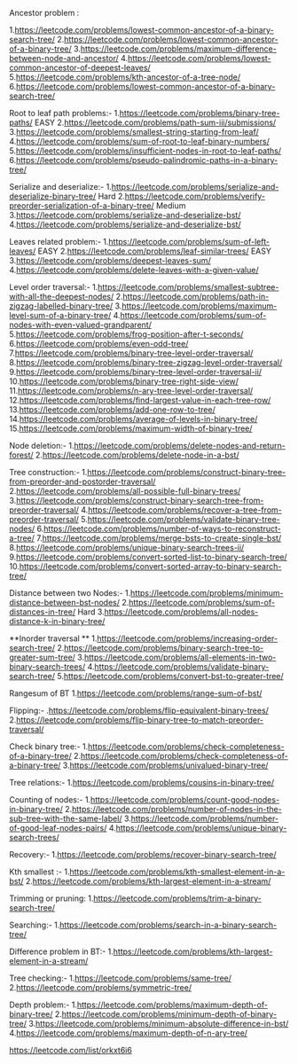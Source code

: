 Ancestor problem :

1.https://leetcode.com/problems/lowest-common-ancestor-of-a-binary-search-tree/ 
2.https://leetcode.com/problems/lowest-common-ancestor-of-a-binary-tree/ 
3.https://leetcode.com/problems/maximum-difference-between-node-and-ancestor/ 
4.https://leetcode.com/problems/lowest-common-ancestor-of-deepest-leaves/ 
5.https://leetcode.com/problems/kth-ancestor-of-a-tree-node/ 
6.https://leetcode.com/problems/lowest-common-ancestor-of-a-binary-search-tree/

Root to leaf path problems:- 
1.https://leetcode.com/problems/binary-tree-paths/ EASY 
2.https://leetcode.com/problems/path-sum-iii/submissions/ 
3.https://leetcode.com/problems/smallest-string-starting-from-leaf/ 
4.https://leetcode.com/problems/sum-of-root-to-leaf-binary-numbers/ 
5.https://leetcode.com/problems/insufficient-nodes-in-root-to-leaf-paths/ 
6.https://leetcode.com/problems/pseudo-palindromic-paths-in-a-binary-tree/

Serialize and deserialize:- 
1.https://leetcode.com/problems/serialize-and-deserialize-binary-tree/ Hard 
2.https://leetcode.com/problems/verify-preorder-serialization-of-a-binary-tree/ Medium 
3.https://leetcode.com/problems/serialize-and-deserialize-bst/ 
4.https://leetcode.com/problems/serialize-and-deserialize-bst/

Leaves related problem:- 
1.https://leetcode.com/problems/sum-of-left-leaves/ EASY 
2.https://leetcode.com/problems/leaf-similar-trees/ EASY 
3.https://leetcode.com/problems/deepest-leaves-sum/ 
4.https://leetcode.com/problems/delete-leaves-with-a-given-value/

Level order traversal:- 
1.https://leetcode.com/problems/smallest-subtree-with-all-the-deepest-nodes/ 
2.https://leetcode.com/problems/path-in-zigzag-labelled-binary-tree/ 
3.https://leetcode.com/problems/maximum-level-sum-of-a-binary-tree/ 
4.https://leetcode.com/problems/sum-of-nodes-with-even-valued-grandparent/ 
5.https://leetcode.com/problems/frog-position-after-t-seconds/ 
6.https://leetcode.com/problems/even-odd-tree/ 
7.https://leetcode.com/problems/binary-tree-level-order-traversal/ 
8.https://leetcode.com/problems/binary-tree-zigzag-level-order-traversal/ 
9.https://leetcode.com/problems/binary-tree-level-order-traversal-ii/ 
10.https://leetcode.com/problems/binary-tree-right-side-view/ 
11.https://leetcode.com/problems/n-ary-tree-level-order-traversal/ 
12.https://leetcode.com/problems/find-largest-value-in-each-tree-row/ 
13.https://leetcode.com/problems/add-one-row-to-tree/ 
14.https://leetcode.com/problems/average-of-levels-in-binary-tree/ 
15.https://leetcode.com/problems/maximum-width-of-binary-tree/

Node deletion:- 
1.https://leetcode.com/problems/delete-nodes-and-return-forest/ 
2.https://leetcode.com/problems/delete-node-in-a-bst/

Tree construction:- 
1.https://leetcode.com/problems/construct-binary-tree-from-preorder-and-postorder-traversal/ 
2.https://leetcode.com/problems/all-possible-full-binary-trees/ 
3.https://leetcode.com/problems/construct-binary-search-tree-from-preorder-traversal/ 
4.https://leetcode.com/problems/recover-a-tree-from-preorder-traversal/ 
5.https://leetcode.com/problems/validate-binary-tree-nodes/ 
6.https://leetcode.com/problems/number-of-ways-to-reconstruct-a-tree/ 7.https://leetcode.com/problems/merge-bsts-to-create-single-bst/ 
8.https://leetcode.com/problems/unique-binary-search-trees-ii/ 
9.https://leetcode.com/problems/convert-sorted-list-to-binary-search-tree/ 
10.https://leetcode.com/problems/convert-sorted-array-to-binary-search-tree/

Distance between two Nodes:- 
1.https://leetcode.com/problems/minimum-distance-between-bst-nodes/ 
2.https://leetcode.com/problems/sum-of-distances-in-tree/ Hard 
3.https://leetcode.com/problems/all-nodes-distance-k-in-binary-tree/

**Inorder traversal ** 
1.https://leetcode.com/problems/increasing-order-search-tree/ 
2.https://leetcode.com/problems/binary-search-tree-to-greater-sum-tree/ 
3.https://leetcode.com/problems/all-elements-in-two-binary-search-trees/ 
4.https://leetcode.com/problems/validate-binary-search-tree/ 
5.https://leetcode.com/problems/convert-bst-to-greater-tree/

Rangesum of BT 
1.https://leetcode.com/problems/range-sum-of-bst/

Flipping:- 
.https://leetcode.com/problems/flip-equivalent-binary-trees/ 
2.https://leetcode.com/problems/flip-binary-tree-to-match-preorder-traversal/

Check binary tree:- 
1.https://leetcode.com/problems/check-completeness-of-a-binary-tree/ 
2.https://leetcode.com/problems/check-completeness-of-a-binary-tree/ 
3.https://leetcode.com/problems/univalued-binary-tree/

Tree relations:- 
1.https://leetcode.com/problems/cousins-in-binary-tree/

Counting of nodes:- 
1.https://leetcode.com/problems/count-good-nodes-in-binary-tree/ 
2.https://leetcode.com/problems/number-of-nodes-in-the-sub-tree-with-the-same-label/ 
3.https://leetcode.com/problems/number-of-good-leaf-nodes-pairs/ 
4.https://leetcode.com/problems/unique-binary-search-trees/

Recovery:- 
1.https://leetcode.com/problems/recover-binary-search-tree/

Kth smallest :- 
1.https://leetcode.com/problems/kth-smallest-element-in-a-bst/ 
2.https://leetcode.com/problems/kth-largest-element-in-a-stream/

Trimming or pruning: 
1.https://leetcode.com/problems/trim-a-binary-search-tree/

Searching:- 
1.https://leetcode.com/problems/search-in-a-binary-search-tree/

Difference problem in BT:- 
1.https://leetcode.com/problems/kth-largest-element-in-a-stream/

Tree checking:- 
1.https://leetcode.com/problems/same-tree/ 
2.https://leetcode.com/problems/symmetric-tree/

Depth problem:- 
1.https://leetcode.com/problems/maximum-depth-of-binary-tree/ 
2.https://leetcode.com/problems/minimum-depth-of-binary-tree/ 
3.https://leetcode.com/problems/minimum-absolute-difference-in-bst/ 
4.https://leetcode.com/problems/maximum-depth-of-n-ary-tree/

https://leetcode.com/list/orkxt6i6
